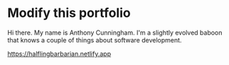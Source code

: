 # Modify this portfolio

Hi there. My name is Anthony Cunningham. I'm a slightly evolved baboon that knows a couple of things about software development. 

https://halflingbarbarian.netlify.app
